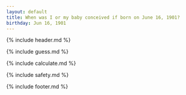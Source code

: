 ```yaml
---
layout: default
title: When was I or my baby conceived if born on June 16, 1901?
birthday: Jun 16, 1901
---
```


{% include header.md %}

{% include guess.md %}

{% include calculate.md %}

{% include safety.md %}

{% include footer.md %}



